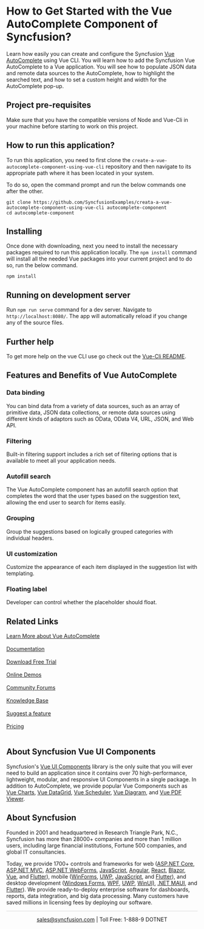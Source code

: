 # How to Get Started with the Vue AutoComplete Component of Syncfusion?

Learn how easily you can create and configure the Syncfusion [Vue AutoComplete](https://www.syncfusion.com/vue-ui-components/vue-autocomplete?utm_source=github&utm_medium=listing&utm_campaign=vue-autocomplete-github-samples) using Vue CLI. You will learn how to add the Syncfusion Vue AutoComplete to a Vue application. You will see how to populate JSON data and remote data sources to the AutoComplete, how to highlight the searched text, and how to set a custom height and width for the AutoComplete pop-up. 

## Project pre-requisites
Make sure that you have the compatible versions of Node and Vue-Cli in your machine before starting to work on this project.

## How to run this application?
To run this application, you need to first clone the `create-a-vue-autocomplete-component-using-vue-cli` repository and then navigate to its appropriate path where it has been located in your system.

To do so, open the command prompt and run the below commands one after the other.

```
git clone https://github.com/SyncfusionExamples/creata-a-vue-autocomplete-component-using-vue-cli autocomplete-component
cd autocomplete-component
```

## Installing
Once done with downloading, next you need to install the necessary packages required to run this application locally. The `npm install` command will install all the needed Vue packages into your current project and to do so, run the below command.

```
npm install
```

## Running on development server
Run `npm run serve` command for a dev server. Navigate to `http://localhost:8080/`. The app will automatically reload if you change any of the source files.

## Further help

To get more help on the vue CLI use go check out the [Vue-Cli README](https://github.com/vuejs/vue-cli/blob/master/README.md).

## Features and Benefits of Vue AutoComplete

### Data binding
You can bind data from a variety of data sources, such as an array of primitive data, JSON data collections, or remote data sources using different kinds of adaptors such as OData, OData V4, URL, JSON, and Web API.

### Filtering
Built-in filtering support includes a rich set of filtering options that is available to meet all your application needs.

### Autofill search
The Vue AutoComplete component has an autofill search option that completes the word that the user types based on the suggestion text, allowing the end user to search for items easily.

### Grouping
Group the suggestions based on logically grouped categories with individual headers.

### UI customization
Customize the appearance of each item displayed in the suggestion list with templating.

### Floating label
Developer can control whether the placeholder should float.

## Related Links

[Learn More about Vue AutoComplete](https://www.syncfusion.com/vue-ui-components/vue-autocomplete?utm_source=github&utm_medium=listing&utm_campaign=vue-autocomplete-github-samples)<br/><br/>
[Documentation](https://ej2.syncfusion.com/vue/documentation/auto-complete/getting-started/?utm_source=github&utm_medium=listing&utm_campaign=vue-autocomplete-github-samples)<br/><br/>
[Download Free Trial](https://www.syncfusion.com/downloads?utm_source=github&utm_medium=listing&utm_campaign=vue-autocomplete-github-samples)<br/><br/>
[Online Demos](https://ej2.syncfusion.com/vue/demos/#/material/auto-complete/default.html?utm_source=github&utm_medium=listing&utm_campaign=vue-autocomplete-github-samples)<br/><br/>
[Community Forums](https://www.syncfusion.com/forums/windowsforms?utm_source=github&utm_medium=listing&utm_campaign=vue-autocomplete-github-samples)<br/><br/>
[Knowledge Base](https://www.syncfusion.com/kb/essential-js2?utm_source=github&utm_medium=listing&utm_campaign=vue-autocomplete-github-samples)<br/><br/>
[Suggest a feature](https://www.syncfusion.com/feedback/vue?utm_source=github&utm_medium=listing&utm_campaign=vue-autocomplete-github-samples)<br/><br/>
[Pricing](https://www.syncfusion.com/sales/products/vue?utm_source=github&utm_medium=listing&utm_campaign=vue-autocomplete-github-samples)<br/><br/>

## About Syncfusion Vue UI Components
Syncfusion's [Vue UI Components](https://www.syncfusion.com/winforms-ui-controls?utm_source=github&utm_medium=listing&utm_campaign=vue-autocomplete-github-samples) library is the only suite that you will ever need to build an application since it contains over 70 high-performance, lightweight, modular, and responsive UI Components in a single package. In addition to AutoComplete, we provide popular Vue Components such as [Vue Charts](https://www.syncfusion.com/vue-ui-components/vue-charts?utm_source=github&utm_medium=listing&utm_campaign=vue-autocomplete-github-samples), [Vue DataGrid](https://www.syncfusion.com/vue-ui-components/vue-grid), [Vue Scheduler](https://www.syncfusion.com/vue-ui-components/vue-scheduler?utm_source=github&utm_medium=listing&utm_campaign=vue-autocomplete-github-samples), [Vue Diagram](https://www.syncfusion.com/vue-ui-components/vue-diagram?utm_source=github&utm_medium=listing&utm_campaign=vue-autocomplete-github-samples), and [Vue PDF Viewer](https://www.syncfusion.com/vue-ui-components/vue-pdf-viewer?utm_source=github&utm_medium=listing&utm_campaign=vue-autocomplete-github-samples).

## About Syncfusion

Founded in 2001 and headquartered in Research Triangle Park, N.C., Syncfusion has more than 28000+ companies and more than 1 million users, including large financial institutions, Fortune 500 companies, and global IT consultancies.

Today, we provide 1700+ controls and frameworks for web ([ASP.NET Core](https://www.syncfusion.com/aspnet-core-ui-controls?utm_source=github&utm_medium=listing&utm_campaign=vue-autocomplete-github-samples), [ASP.NET MVC](https://www.syncfusion.com/aspnet-mvc-ui-controls?utm_source=github&utm_medium=listing&utm_campaign=vue-autocomplete-github-samples), [ASP.NET WebForms](https://www.syncfusion.com/jquery/aspnet-webforms-ui-controls?utm_source=github&utm_medium=listing&utm_campaign=vue-autocomplete-github-samples), [JavaScript](https://www.syncfusion.com/javascript-ui-controls?utm_source=github&utm_medium=listing&utm_campaign=vue-autocomplete-github-samples), [Angular](https://www.syncfusion.com/angular-ui-components?utm_source=github&utm_medium=listing&utm_campaign=vue-autocomplete-github-samples), [React](https://www.syncfusion.com/react-ui-components?utm_source=github&utm_medium=listing&utm_campaign=vue-autocomplete-github-samples), [Blazor](https://www.syncfusion.com/blazor-components?utm_source=github&utm_medium=listing&utm_campaign=vue-autocomplete-github-samples), [Vue](https://www.syncfusion.com/vue-ui-components?utm_source=github&utm_medium=listing&utm_campaign=vue-autocomplete-github-samples), and [Flutter](https://www.syncfusion.com/flutter-widgets?utm_source=github&utm_medium=listing&utm_campaign=vue-autocomplete-github-samples)), mobile ([WinForms](https://www.syncfusion.com/WinForms-ui-controls?utm_source=github&utm_medium=listing&utm_campaign=vue-autocomplete-github-samples), [UWP](https://www.syncfusion.com/uwp-ui-controls?utm_source=github&utm_medium=listing&utm_campaign=vue-autocomplete-github-samples), [JavaScript](https://www.syncfusion.com/javascript-ui-controls?utm_source=github&utm_medium=listing&utm_campaign=vue-autocomplete-github-samples), and [Flutter](https://www.syncfusion.com/flutter-widgets?utm_source=github&utm_medium=listing&utm_campaign=vue-autocomplete-github-samples)), and desktop development ([Windows Forms](https://www.syncfusion.com/winforms-ui-controls?utm_source=github&utm_medium=listing&utm_campaign=vue-autocomplete-github-samples), [WPF](https://www.syncfusion.com/wpf-ui-controls?utm_source=github&utm_medium=listing&utm_campaign=vue-autocomplete-github-samples), [UWP](https://www.syncfusion.com/uwp-ui-controls?utm_source=github&utm_medium=listing&utm_campaign=vue-autocomplete-github-samples), [WinUI)](https://www.syncfusion.com/winui-controls?utm_source=github&utm_medium=listing&utm_campaign=vue-autocomplete-github-samples), [.NET MAUI](https://www.syncfusion.com/maui-controls), and [Flutter](https://www.syncfusion.com/flutter-widgets?utm_source=github&utm_medium=listing&utm_campaign=vue-autocomplete-github-samples)). We provide ready-to-deploy enterprise software for dashboards, reports, data integration, and big data processing. Many customers have saved millions in licensing fees by deploying our software.

<hr style="height:0.3px;border:none;color:lightgrey;background-color:lightgrey;" />

<p align="center">
  <a href="mailto:sales@syncfusion.com?Subject=Syncfusion Vue AutoComplete - Github Sample" target="_top">sales@syncfusion.com</a> | Toll Free: 1-888-9 DOTNET <br>
</p>